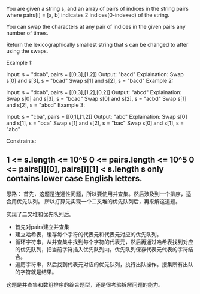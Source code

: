 You are given a string s, and an array of pairs of indices in the string pairs where pairs[i] = [a, b] indicates 2 indices(0-indexed) of the string.

You can swap the characters at any pair of indices in the given pairs any number of times.

Return the lexicographically smallest string that s can be changed to after using the swaps.

 

Example 1:

Input: s = "dcab", pairs = [[0,3],[1,2]]
Output: "bacd"
Explaination: 
Swap s[0] and s[3], s = "bcad"
Swap s[1] and s[2], s = "bacd"
Example 2:

Input: s = "dcab", pairs = [[0,3],[1,2],[0,2]]
Output: "abcd"
Explaination: 
Swap s[0] and s[3], s = "bcad"
Swap s[0] and s[2], s = "acbd"
Swap s[1] and s[2], s = "abcd"
Example 3:

Input: s = "cba", pairs = [[0,1],[1,2]]
Output: "abc"
Explaination: 
Swap s[0] and s[1], s = "bca"
Swap s[1] and s[2], s = "bac"
Swap s[0] and s[1], s = "abc"
 

Constraints:

1 <= s.length <= 10^5
0 <= pairs.length <= 10^5
0 <= pairs[i][0], pairs[i][1] < s.length
s only contains lower case English letters.
-------
思路：
首先，这题是连通性问题，所以要使用并查集。然后涉及到一个排序，适合用优先队列。
所以打算先实现一个二叉堆的优先队列后，再来解这道题。

实现了二叉堆和优先队列后。
- 首先对pairs建立并查集
- 建立哈希表，缓存每个字符的代表元和代表元对应的优先队列。
- 循环字符串，从并查集中找到每个字符的代表元，然后再通过哈希表找到对应的优先队列，把当前字符插入优先队列内。优先队列保存代表元代表的字符结合。
- 遍历字符串，然后找到代表元对应的优先队列，执行出队操作。搜集所有出队的字符就是结果。

这题是并查集和数组排序的综合题型，还是很考验拆解问题的能力。
